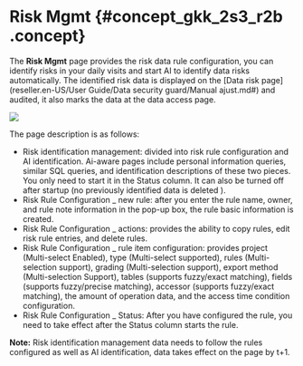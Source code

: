 # Risk Mgmt {#concept_gkk_2s3_r2b .concept}

The **Risk Mgmt** page provides the risk data rule configuration, you can identify risks in your daily visits and start AI to identify data risks automatically. The identified risk data is displayed on the [Data risk page](reseller.en-US/User Guide/Data security guard/Manual ajust.md#) and audited, it also marks the data at the data access page.

![](http://static-aliyun-doc.oss-cn-hangzhou.aliyuncs.com/assets/img/17061/15453589618843_en-US.png)

The page description is as follows:

-   Risk identification management: divided into risk rule configuration and AI identification. Ai-aware pages include personal information queries, similar SQL queries, and identification descriptions of these two pieces. You only need to start it in the Status column. It can also be turned off after startup \(no previously identified data is deleted \).
-   Risk Rule Configuration \_ new rule: after you enter the rule name, owner, and rule note information in the pop-up box, the rule basic information is created.
-   Risk Rule Configuration \_ actions: provides the ability to copy rules, edit risk rule entries, and delete rules.
-   Risk Rule Configuration \_ rule item configuration: provides project \(Multi-select Enabled\), type \(Multi-select supported\), rules \(Multi-selection support\), grading \(Multi-selection support\), export method \(Multi-selection Support\), tables \(supports fuzzy/exact matching\), fields \(supports fuzzy/precise matching\), accessor \(supports fuzzy/exact matching\), the amount of operation data, and the access time condition configuration.
-   Risk Rule Configuration \_ Status: After you have configured the rule, you need to take effect after the Status column starts the rule.

**Note:** Risk identification management data needs to follow the rules configured as well as AI identification, data takes effect on the page by t+1.

